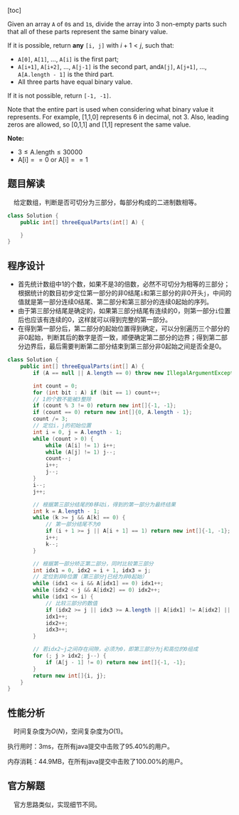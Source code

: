 [toc]

Given an array `A` of `0`s and `1`s, divide the array into 3 non-empty parts such that all of these parts represent the same binary value.

If it is possible, return **any** `[i, j]` with $i+1 < j$, such that:

* `A[0]`, `A[1]`, ..., `A[i]` is the first part;
* `A[i+1]`, `A[i+2]`, ..., `A[j-1]` is the second part, and`A[j]`, `A[j+1]`, ..., `A[A.length - 1]` is the third part.
* All three parts have equal binary value.

If it is not possible, return `[-1, -1]`.

Note that the entire part is used when considering what binary value it represents.  For example, [1,1,0] represents 6 in decimal, not 3.  Also, leading zeros are allowed, so [0,1,1] and [1,1] represent the same value.



**Note:**

* $3 \le \text{A.length} \le 30000$
* $\text{A[i]} == 0$ or $\text{A[i]} == 1$



## 题目解读

&emsp;给定数组，判断是否可切分为三部分，每部分构成的二进制数相等。

```java
class Solution {
    public int[] threeEqualParts(int[] A) {

    }
}
```

## 程序设计

* 首先统计数组中$1$的个数，如果不是$3$的倍数，必然不可切分为相等的三部分；根据统计的数目初步定位第一部分的非$0$结尾`i`和第三部分的非$0$开头`j`，中间的值就是第一部分连续$0$结尾、第二部分和第三部分的连续$0$起始的序列。
* 由于第三部分结尾是确定的，如果第三部分结尾有连续的$0$，则第一部分`i`位置后也应该有连续的$0$，这样就可以得到完整的第一部分。
* 在得到第一部分后，第二部分的起始位置得到确定，可以分别遍历三个部分的非$0$起始，判断其后的数字是否一致，顺便确定第二部分的边界；得到第二部分边界后，最后需要判断第二部分结束到第三部分非$0$起始之间是否全是$0$。

```java
class Solution {
    public int[] threeEqualParts(int[] A) {
        if (A == null || A.length == 0) throw new IllegalArgumentException("invalid param");

        int count = 0;
        for (int bit : A) if (bit == 1) count++;
        // 1的个数不能被3整除
        if (count % 3 != 0) return new int[]{-1, -1};
        if (count == 0) return new int[]{0, A.length - 1};
        count /= 3;
        // 定位i，j的初始位置
        int i = 0, j = A.length - 1;
        while (count > 0) {
            while (A[i] != 1) i++;
            while (A[j] != 1) j--;
            count--;
            i++;
            j--;
        }
        i--;
        j++;

        // 根据第三部分结尾的0移动i，得到的第一部分为最终结果
        int k = A.length - 1;
        while (k >= j && A[k] == 0) {
            // 第一部分结尾不为0
            if (i + 1 >= j || A[i + 1] == 1) return new int[]{-1, -1};
            i++;
            k--;
        }

        // 根据第一部分矫正第二部分，同时比较第三部分
        int idx1 = 0, idx2 = i + 1, idx3 = j;
        // 定位到非0位置（第三部分j已经为非0起始）
        while (idx1 <= i && A[idx1] == 0) idx1++;
        while (idx2 < j && A[idx2] == 0) idx2++;
        while (idx1 <= i) {
            // 比较三部分的数值
            if (idx2 >= j || idx3 >= A.length || A[idx1] != A[idx2] || A[idx1] != A[idx3]) return new int[]{-1, -1};
            idx1++;
            idx2++;
            idx3++;
        }

        // 若idx2~j之间存在间隙，必须为0，即第三部分为j和高位的0组成
        for (; j > idx2; j--) {
            if (A[j - 1] != 0) return new int[]{-1, -1};
        }
        return new int[]{i, j};
    }
}
```

## 性能分析

&emsp;时间复杂度为$O(N)$，空间复杂度为$O(1)$。

执行用时：3ms，在所有java提交中击败了95.40%的用户。

内存消耗：44.9MB，在所有java提交中击败了100.00%的用户。

## 官方解题

&emsp;官方思路类似，实现细节不同。